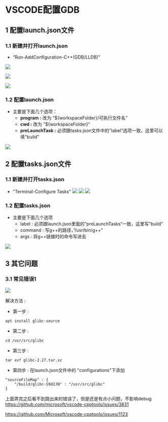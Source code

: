 # VSCODE配置GDB

## 1 配置launch.json文件

### 1.1 新建并打开launch.json

-  “Run-AddConfiguration-C++(GDB/LLDB)”

![](images/launch1.png)

![](images/launch2.png)

![](images/launch3.png)
              
                          

### 1.2 配置launch.json

- 主要是下面几个选项：
    - **program :** 改为 ”${workspaceFolder}/可执行文件名“
    - **cwd :** 改为 ”${workspaceFolder}“
    - **preLaunchTask :** 必须跟tasks.json文件中的”label“选项一致，这里可以填"build"

![](images/launch4.png)

## 2 配置tasks.json文件
### 1.1 新建并打开tasks.json
- "Terminal-Configure Tasks"
![](images/tasks1.png)
![](images/tasks2.png)
![](images/tasks3.png)

### 1.2 配置tasks.json

- 主要是下面几个选项
    - label : 必须跟launch.json里面的”preLaunchTasks“一致，这里写”build“
    - command : 写g++的路径，”/usr/bin/g++“
    - args : 将g++链接时的命令写进去

![](images/tasks4.png)

## 3 其它问题
### 3.1 常见错误1

![](images/debugerror.png)

解决方法 :
- 第一步 :
```
apt install glibc-source
```
- 第二步 :
```
cd /usr/src/glibc
```
- 第三步 :
```
tar xvf glibc-2.27.tar.xz
```
- 第四步 :
在launch.json文件中的 "configurations"下添加
```
"sourceFileMap" : {
    "/build/glibc-S9d2JN" : "/usr/src/glibc"
}
```
上面弄完之后看不到跳出来的错误了，但是还是有点小问题，不影响debug
https://github.com/microsoft/vscode-cpptools/issues/3831

https://github.com/Microsoft/vscode-cpptools/issues/1123